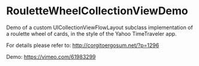 RouletteWheelCollectionViewDemo
===============================

Demo of a custom UICollectionViewFlowLayout subclass implementation of a roulette wheel of cards, in the style of the Yahoo TimeTraveler app.

For details please refer to:
http://corgitoergosum.net/?p=1296

Demo:
https://vimeo.com/61983299
